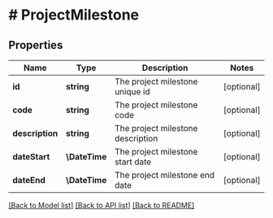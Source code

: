 # # ProjectMilestone

## Properties

Name | Type | Description | Notes
------------ | ------------- | ------------- | -------------
**id** | **string** | The project milestone unique id | [optional]
**code** | **string** | The project milestone code | [optional]
**description** | **string** | The project milestone description | [optional]
**dateStart** | **\DateTime** | The project milestone start date | [optional]
**dateEnd** | **\DateTime** | The project milestone end date | [optional]

[[Back to Model list]](../../README.md#models) [[Back to API list]](../../README.md#endpoints) [[Back to README]](../../README.md)
